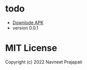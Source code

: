 # todo

- [Downlode APK](https://github.com/navneetprajapati26/To-Do/blob/main/app-release.apk)
- version 0.0.1

# MIT License

Copyright (c) 2022 Navneet Prajapati
